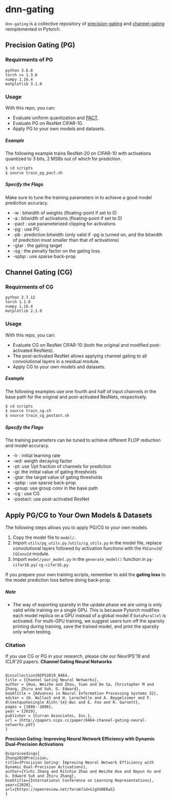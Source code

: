 # dnn-gating

```dnn-gating``` is a collective repository of [precision-gating](https://arxiv.org/abs/2002.07136) and [channel-gating](https://arxiv.org/abs/1805.12549) reimplemented in Pytorch.

## Precision Gating (PG)

### Requirments of PG

```
python 3.6.8
torch >= 1.3.0
numpy 1.16.4
matplotlib 3.1.0
```

### Usage

With this repo, you can:
  - Evaluate uniform quantization and [PACT](https://arxiv.org/abs/1805.06085).
  - Evaluate PG on ResNet CIFAR-10.
  - Apply PG to your own models and datasets.

##### Example
The following example trains ResNet-20 on CIFAR-10 with activations quantized to 3 bits, 2 MSBs out of which for prediction.

```sh
$ cd scripts
$ source train_pg_pact.sh
```

##### Specify the Flags

Make sure to tune the training parameters in to achieve a good model prediction accuracy.
  - -w : bitwidth of weights (floating-point if set to 0)
  - -a : bitwidth of activations (floating-point if set to 0)
  - -pact : use parameterized clipping for activatons
  - -pg : use PG
  - -pb : prediction bitwidth (only valid if -pg is turned on, and the bitwidth of prediction must smaller than that of activations)
  - -gtar : the gating target
  - -sg : the penalty factor on the gating loss
  - -spbp : use sparse back-prop

## Channel Gating (CG)

### Requirments of CG
```
python 2.7.12
torch 1.1.0
numpy 1.16.4
matplotlib 2.1.0
```
### Usage

With this repo, you can:
  - Evaluate CG on ResNet CIFAR-10 (both the original and modified post-activated ResNets).
  - The post-activated ResNet allows applying channel gating to all convolutional layers in a residual module.
  - Apply CG to your own models and datasets.

##### Example
The following examples use one fourth and half of input channels in the base path for the original and post-activated ResNets, respectively.

```sh
$ cd scripts
$ source train_cg.sh
$ source train_cg_postact.sh
```

##### Specify the Flags

The training parameters can be tuned to achieve different FLOP reduction and model accuracy.
  - -lr : initial learning rate
  - -wd: weigth decaying factor
  - -pt: use 1/pt fraction of channels for prediction
  - -gi: the intital value of gating thresholds
  - -gtar: the target value of gating thresholds
  - -spbp : use sparse back-prop
  - -group: use group conv in the base path
  - -cg : use CG
  - -postact: use post-activated ResNet

## Apply PG/CG to Your Own Models & Datasets

The following steps allows you to apply PG/CG to your own models.
  1. Copy the model file to ```model/```.
  2. Import ```utils/pg_utils.py``` /```utils/cg_utils.py``` in the model file, replace convolutional layers followed by activation functions with the ```PGConv2d```/ ```CGConv2d```  module.
  3. Import ```model/your_model.py``` in the ```generate_model()``` function in ```pg-cifar10.py```/ ```cg-cifar10.py```.

If you prepare your own training scripts, remember to add the **gating loss** to the model prediction loss before doing back-prop.

##### Note
  - The way of exporting sparsity in the update phase we are using is only valid while training on a single GPU. This is because Pytorch modifies each model replica on a GPU instead of a global model if ```DataParallel``` is activated. For multi-GPU training, we suggest users turn off the sparsity printing during training, save the trained model, and print the sparsity only when testing.



### Citation
If you use CG or PG in your research, please cite our NeurIPS'19 and ICLR'20 papers.
**Channel Gating Neural Networks**
```

@incollection{NIPS2019_8464,
title = {Channel Gating Neural Networks},
author = {Hua, Weizhe and Zhou, Yuan and De Sa, Christopher M and Zhang, Zhiru and Suh, G. Edward},
booktitle = {Advances in Neural Information Processing Systems 32},
editor = {H. Wallach and H. Larochelle and A. Beygelzimer and F. d\textquotesingle Alch\'{e}-Buc and E. Fox and R. Garnett},
pages = {1886--1896},
year = {2019},
publisher = {Curran Associates, Inc.},
url = {http://papers.nips.cc/paper/8464-channel-gating-neural-networks.pdf}
}
```
**Precision Gating: Improving Neural Network Efficiency with Dynamic Dual-Precision Activations**
```
@inproceedings{
Zhang2020Precision,
title={Precision Gating: Improving Neural Network Efficiency with Dynamic Dual-Precision Activations},
author={Yichi Zhang and Ritchie Zhao and Weizhe Hua and Nayun Xu and G. Edward Suh and Zhiru Zhang},
booktitle={International Conference on Learning Representations},
year={2020},
url={https://openreview.net/forum?id=SJgVU0EKwS}
}
```